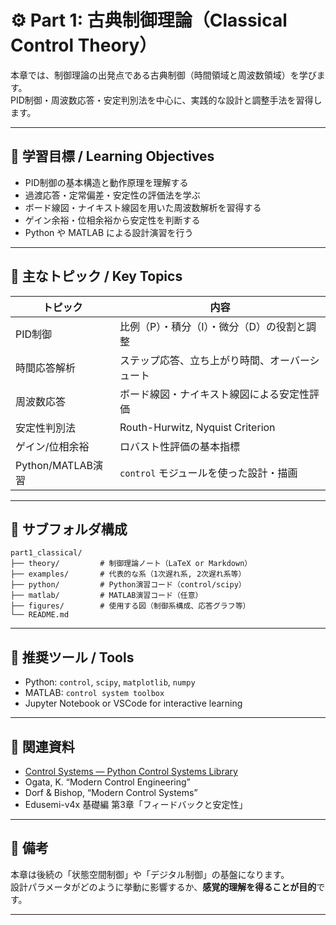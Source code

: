 # ⚙️ Part 1: 古典制御理論（Classical Control Theory）

本章では、制御理論の出発点である古典制御（時間領域と周波数領域）を学びます。  
PID制御・周波数応答・安定判別法を中心に、実践的な設計と調整手法を習得します。

---

## 🎯 学習目標 / Learning Objectives

- PID制御の基本構造と動作原理を理解する
- 過渡応答・定常偏差・安定性の評価法を学ぶ
- ボード線図・ナイキスト線図を用いた周波数解析を習得する
- ゲイン余裕・位相余裕から安定性を判断する
- Python や MATLAB による設計演習を行う

---

## 🧩 主なトピック / Key Topics

| トピック | 内容 |
|----------|------|
| PID制御 | 比例（P）・積分（I）・微分（D）の役割と調整 |
| 時間応答解析 | ステップ応答、立ち上がり時間、オーバーシュート |
| 周波数応答 | ボード線図・ナイキスト線図による安定性評価 |
| 安定性判別法 | Routh-Hurwitz, Nyquist Criterion |
| ゲイン/位相余裕 | ロバスト性評価の基本指標 |
| Python/MATLAB演習 | `control` モジュールを使った設計・描画 |

---

## 📂 サブフォルダ構成
```
part1_classical/
├── theory/         # 制御理論ノート（LaTeX or Markdown）
├── examples/       # 代表的な系（1次遅れ系, 2次遅れ系等）
├── python/         # Python演習コード（control/scipy）
├── matlab/         # MATLAB演習コード（任意）
├── figures/        # 使用する図（制御系構成、応答グラフ等）
└── README.md
```
---

## 🔧 推奨ツール / Tools

- Python: `control`, `scipy`, `matplotlib`, `numpy`
- MATLAB: `control system toolbox`
- Jupyter Notebook or VSCode for interactive learning

---

## 🔗 関連資料

- [Control Systems — Python Control Systems Library](https://python-control.readthedocs.io/)
- Ogata, K. “Modern Control Engineering”
- Dorf & Bishop, “Modern Control Systems”
- Edusemi-v4x 基礎編 第3章「フィードバックと安定性」

---

## 📌 備考

本章は後続の「状態空間制御」や「デジタル制御」の基盤になります。  
設計パラメータがどのように挙動に影響するか、**感覚的理解を得ることが目的**です。

---
